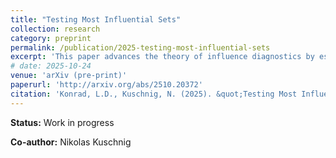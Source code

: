 ```yaml
---
title: "Testing Most Influential Sets"
collection: research
category: preprint
permalink: /publication/2025-testing-most-influential-sets
excerpt: 'This paper advances the theory of influence diagnostics by establishing a rigorous methodology to test the presence of eccesively influential sets in linear models.'
# date: 2025-10-24
venue: 'arXiv (pre-print)'
paperurl: 'http://arxiv.org/abs/2510.20372'
citation: 'Konrad, L.D., Kuschnig, N. (2025). &quot;Testing Most Influential Sets.&quot; <i>arXiv</i>.'
---
```


**Status:** Work in progress

**Co-author:** Nikolas Kuschnig
